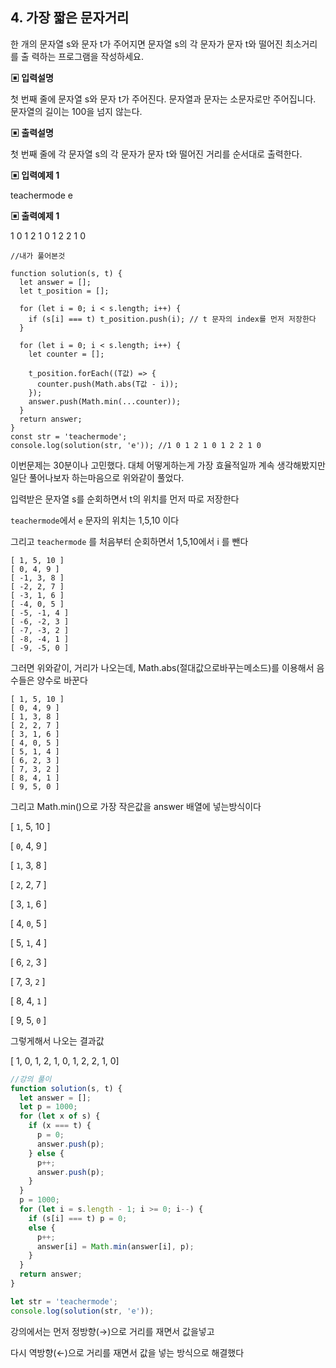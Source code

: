 ## 4\. 가장 짧은 문자거리

한 개의 문자열 s와 문자 t가 주어지면 문자열 s의 각 문자가 문자 t와 떨어진 최소거리를 출 력하는 프로그램을 작성하세요.

**▣ 입력설명**

첫 번째 줄에 문자열 s와 문자 t가 주어진다. 문자열과 문자는 소문자로만 주어집니다. 문자열의 길이는 100을 넘지 않는다.

**▣ 출력설명**

첫 번째 줄에 각 문자열 s의 각 문자가 문자 t와 떨어진 거리를 순서대로 출력한다.

**▣ 입력예제 1**

teachermode e

**▣ 출력예제 1**

1 0 1 2 1 0 1 2 2 1 0

```
//내가 풀어본것

function solution(s, t) {
  let answer = [];
  let t_position = [];

  for (let i = 0; i < s.length; i++) {
    if (s[i] === t) t_position.push(i); // t 문자의 index를 먼저 저장한다
  }

  for (let i = 0; i < s.length; i++) {
    let counter = [];

    t_position.forEach((T값) => {
      counter.push(Math.abs(T값 - i));
    });
    answer.push(Math.min(...counter));
  }
  return answer;
}
const str = 'teachermode';
console.log(solution(str, 'e')); //1 0 1 2 1 0 1 2 2 1 0
```

이번문제는 30분이나 고민했다. 대체 어떻게하는게 가장 효율적일까 계속 생각해봤지만 일단 풀어나보자 하는마음으로 위와같이 풀었다.

입력받은 문자열 s를 순회하면서 t의 위치를 먼저 따로 저장한다

`teachermode`에서 `e` 문자의 위치는 1,5,10 이다

그리고 `teachermode` 를 처음부터 순회하면서 1,5,10에서 i 를 뺀다

```
[ 1, 5, 10 ]
[ 0, 4, 9 ]
[ -1, 3, 8 ]
[ -2, 2, 7 ]
[ -3, 1, 6 ]
[ -4, 0, 5 ]
[ -5, -1, 4 ]
[ -6, -2, 3 ]
[ -7, -3, 2 ]
[ -8, -4, 1 ]
[ -9, -5, 0 ]
```

그러면 위와같이, 거리가 나오는데, Math.abs(절대값으로바꾸는메소드)를 이용해서 음수들은 양수로 바꾼다

```
[ 1, 5, 10 ]
[ 0, 4, 9 ]
[ 1, 3, 8 ]
[ 2, 2, 7 ]
[ 3, 1, 6 ]
[ 4, 0, 5 ]
[ 5, 1, 4 ]
[ 6, 2, 3 ]
[ 7, 3, 2 ]
[ 8, 4, 1 ]
[ 9, 5, 0 ]
```

그리고 Math.min()으로 가장 작은값을 answer 배열에 넣는방식이다

\[ `1`, 5, 10 \]

\[ `0`, 4, 9 \]

\[ `1`, 3, 8 \]

\[ `2`, 2, 7 \]

\[ 3, `1`, 6 \]

\[ 4, `0`, 5 \]

\[ 5, `1`, 4 \]

\[ 6, `2`, 3 \]

\[ 7, 3, `2` \]

\[ 8, 4, `1` \]

\[ 9, 5, `0` \]

그렇게해서 나오는 결과값

\[ 1, 0, 1, 2, 1, 0, 1, 2, 2, 1, 0\]

```javascript
//강의 풀이
function solution(s, t) {
  let answer = [];
  let p = 1000;
  for (let x of s) {
    if (x === t) {
      p = 0;
      answer.push(p);
    } else {
      p++;
      answer.push(p);
    }
  }
  p = 1000;
  for (let i = s.length - 1; i >= 0; i--) {
    if (s[i] === t) p = 0;
    else {
      p++;
      answer[i] = Math.min(answer[i], p);
    }
  }
  return answer;
}

let str = 'teachermode';
console.log(solution(str, 'e'));
```

강의에서는 먼저 정방향(→)으로 거리를 재면서 값을넣고

다시 역방향(←)으로 거리를 재면서 값을 넣는 방식으로 해결했다
